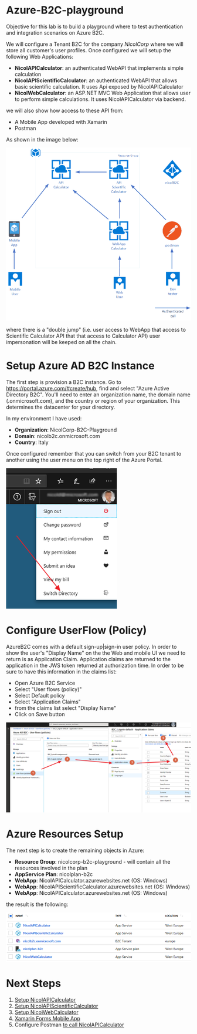 # Azure-B2C-playground

Objective for this lab is to build a playground where to test authentication and integration scenarios on Azure B2C.

We will configure a Tenant B2C for the company _NicolCorp_ where we will store all customer's user profiles. Once configured we will setup the following Web Applications:

* 	**NicolAPICalculator**: an authenticated WebAPI that implements simple calculation
* 	**NicolAPIScientificCalculator**: an authenticated WebAPI that allows basic scientific calculation. It uses Api exposed by NicolAPICalculator
* 	**NicolWebCalculator**: an ASP.NET MVC Web Application that allows user to perform simple calculations. It uses NicolAPICalculator via backend.

we will also show how access to these API from:

* A Mobile App developed with Xamarin
* Postman

As shown in the image below:

![architecture](assets/architecture.png)

where there is a "double jump" (i.e. user access to WebApp that access to Scientific Calculator API that that access to Calculator API) user impersonation will be keeped on all the chain. 

# Setup Azure AD B2C Instance

The first step is provision a B2C instance. Go to https://portal.azure.com/#create/hub, find and select "Azure Active Directory B2C". You'll need to enter an organization name, the domain name (.onmicrosoft.com), and the country or region of your organization. This determines the datacenter for your directory.

In my environment I have used:

* 	**Organization**: NicolCorp-B2C-Playground
* 	**Domain**: nicolb2c.onmicrosoft.com
* 	**Country**: Italy
	
Once configured remember that you can switch from your B2C tenant to another using the user menu on the top right of the Azure Portal.

![change directory](assets/img01.png)


# Configure UserFlow (Policy)

AzureB2C comes with a default sign-up|sign-in user policy. In order to show the user's "Display Name" on the the Web and mobile UI we need to return is as Application Claim. Application claims are returned to the application in the JWS token returned at authorization time. In order to be sure to have this information in the claims list:

* Open Azure B2C Service
* Select "User flows (policy)"
* Select Default policy
* Select "Application Claims"
* from the claims list select "Display Name"
* Click on Save button

![update User Flow](assets/img14.png)

# Azure Resources Setup

The next step is to create the remaining objects in Azure:

* **Resource Group**: nicolcorp-b2c-playground - will contain all the resources involved in the plan
* **AppService Plan**: nicolplan-b2c 
* **WebApp**: NicolAPICalculator.azurewebsites.net (OS: Windows)
* **WebApp**: NicolAPIScientificCalculator.azurewebsites.net (OS: Windows)
* **WebApp**: NicolAPICalculator.azurewebsites.net (OS: Windows)

the result is the following:

![resource group](assets/img02.png)

# Next Steps

1. [Setup NicolAPICalculator](setup-apicalculator.md)
2. [Setup NicolAPIScientificCalculator](setup-apiscientificcalculator.md)
3. [Setup NicolWebCalculator](setup-webcalculator.md)
4. [Xamarin Forms Mobile App](setup-apicalculator-xamarin.md)
5. Configure Postman [to call NicolAPICalculator](setup-postman.md)


